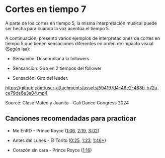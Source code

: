 # Cortes en tiempo 7

A parte de los cortes en tiempo 5, la misma interpretación musical puede ser hecha para cuando la voz acentúa el tiempo 5.

A continuación, presento varios ejemplos de interpretaciones de cortes en tiempo 5 que tienen sensaciones diferentes en orden de impacto visual (Según Isa):

- Sensación: Desenrollar a la followers

- Sensanciòn: Giro en 2 tiempos del follower

- Sensación: Giro del leader.

https://github.com/user-attachments/assets/594197d4-46e2-468b-b72a-ce79de6e3a04.mp4

Source: Clase Mateo y Juanita - Cali Dance Congress 2024


## Canciones recomendadas para practicar

- Me EnRD - Prince Royce ([1:06](https://youtu.be/5JysgNEAe44?si=tQH9cyNcSpSxVO6R&t=66), [2:19](https://youtu.be/5JysgNEAe44?si=iMrbWo_euAI4B-vp&t=139), [3:02](https://youtu.be/5JysgNEAe44?si=5EQqiTvkYXc62Ivh&t=182))

- Antes del Lunes - El Torito ([0:25](https://youtu.be/dXjxxZVyAQk?si=RdRv0WVNo88PlGaM&t=25), [1:23](https://youtu.be/dXjxxZVyAQk?si=VHRIoGG29-9d0rgq&t=83), [1:46*](https://youtu.be/dXjxxZVyAQk?si=dQ6zK5VmlyxlAtNg&t=106))

- Corazón sin cara - Prince Royce ([1:16](https://youtu.be/EpxgPsih6vU?si=So4O8rUA0lxgnkHQ&t=76))
